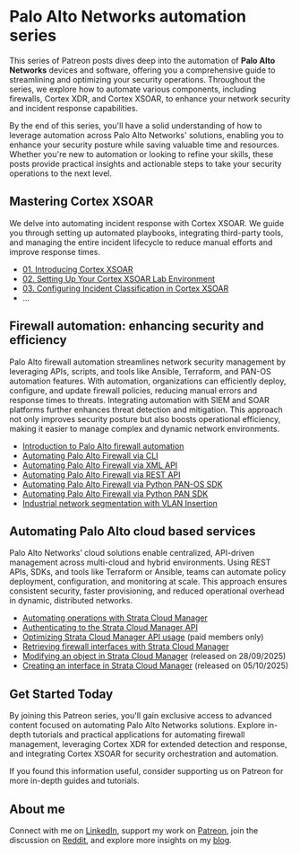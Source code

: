 # Palo Alto Networks automation series

This series of Patreon posts dives deep into the automation of **Palo Alto Networks** devices and software, offering you a comprehensive guide to streamlining and optimizing your security operations. Throughout the series, we explore how to automate various components, including firewalls, Cortex XDR, and Cortex XSOAR, to enhance your network security and incident response capabilities.

By the end of this series, you'll have a solid understanding of how to leverage automation across Palo Alto Networks' solutions, enabling you to enhance your security posture while saving valuable time and resources. Whether you're new to automation or looking to refine your skills, these posts provide practical insights and actionable steps to take your security operations to the next level.

## Mastering Cortex XSOAR

We delve into automating incident response with Cortex XSOAR. We guide you through setting up automated playbooks, integrating third-party tools, and managing the entire incident lifecycle to reduce manual efforts and improve response times.

* [01. Introducing Cortex XSOAR](https://www.patreon.com/posts/109902206)
* [02. Setting Up Your Cortex XSOAR Lab Environment](https://www.patreon.com/posts/109936138)
* [03. Configuring Incident Classification in Cortex XSOAR](https://www.patreon.com/posts/110023409)
* ...

## Firewall automation: enhancing security and efficiency

Palo Alto firewall automation streamlines network security management by leveraging APIs, scripts, and tools like Ansible, Terraform, and PAN-OS automation features. With automation, organizations can efficiently deploy, configure, and update firewall policies, reducing manual errors and response times to threats. Integrating automation with SIEM and SOAR platforms further enhances threat detection and mitigation. This approach not only improves security posture but also boosts operational efficiency, making it easier to manage complex and dynamic network environments.

* [Introduction to Palo Alto firewall automation](https://www.patreon.com/posts/129191502)
* [Automating Palo Alto Firewall via CLI](https://www.patreon.com/posts/129191880)
* [Automating Palo Alto Firewall via XML API](https://www.patreon.com/posts/131055775)
* [Automating Palo Alto Firewall via REST API](https://www.patreon.com/posts/131062799)
* [Automating Palo Alto Firewall via Python PAN-OS SDK](https://www.patreon.com/posts/131656054)
* [Automating Palo Alto Firewall via Python PAN SDK](https://www.patreon.com/posts/132016750)
* [Industrial network segmentation with VLAN Insertion](https://www.patreon.com/posts/120956666)

## Automating Palo Alto cloud based services

Palo Alto Networks’ cloud solutions enable centralized, API-driven management across multi-cloud and hybrid environments. Using REST APIs, SDKs, and tools like Terraform or Ansible, teams can automate policy deployment, configuration, and monitoring at scale. This approach ensures consistent security, faster provisioning, and reduced operational overhead in dynamic, distributed networks.

* [Automating operations with Strata Cloud Manager](https://www.patreon.com/posts/136478576)
* [Authenticating to the Strata Cloud Manager API](https://www.patreon.com/posts/136479164)
* [Optimizing Strata Cloud Manager API usage](https://www.patreon.com/posts/136479656) (paid members only)
* [Retrieving firewall interfaces with Strata Cloud Manager](https://www.patreon.com/posts/136480239)
* [Modifying an object in Strata Cloud Manager](https://www.patreon.com/posts/136480528) (released on 28/09/2025)
* [Creating an interface in Strata Cloud Manager](https://www.patreon.com/posts/136480852) (released on 05/10/2025)

## Get Started Today

By joining this Patreon series, you'll gain exclusive access to advanced content focused on automating Palo Alto Networks solutions. Explore in-depth tutorials and practical applications for automating firewall management, leveraging Cortex XDR for extended detection and response, and integrating Cortex XSOAR for security orchestration and automation.

If you found this information useful, consider supporting us on Patreon for more in-depth guides and tutorials.

## About me

Connect with me on [LinkedIn](http://linkedin.com/in/adainese/), support my work on [Patreon](https://www.patreon.com/c/adainese), join the discussion on [Reddit](https://www.reddit.com/user/a_dainese/), and explore more insights on my [blog](https://www.adainese.it).
